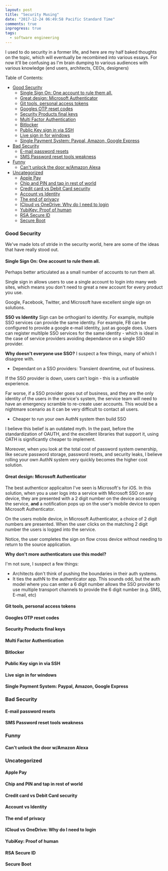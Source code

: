 ```yaml
---
layout: post
title: "Security Musing"
date: "2017-12-24 06:49:58 Pacific Standard Time"
comments: true
inprogress: true
tags:
  - software engineering
---
```


I used to do security in a former life, and here are my half baked thoughts on the topic, which will eventually be recombined into various essays.
For now it'll be confusing as I'm brain dumping to various audiences with various knowledge (end users, architects, CEOs, designers)

<!-- TOC -->

Table of Contents:

- [Good Security](#good-security)
  - [Single Sign On: One account to rule them all.](#single-sign-on-one-account-to-rule-them-all)
  - [Great design: Microsoft Authenticator](#great-design-microsoft-authenticator)
  - [Git tools, personal access tokens](#git-tools-personal-access-tokens)
  - [Googles OTP reset codes](#googles-otp-reset-codes)
  - [Security Products final keys](#security-products-final-keys)
  - [Multi Factor Authentication](#multi-factor-authentication)
  - [Bitlocker](#bitlocker)
  - [Public Key sign in via SSH](#public-key-sign-in-via-ssh)
  - [Live sign in for windows](#live-sign-in-for-windows)
  - [Single Payment System: Paypal, Amazon, Google Express](#single-payment-system-paypal-amazon-google-express)
- [Bad Security](#bad-security)
  - [E-mail password resets](#e-mail-password-resets)
  - [SMS Password reset tools weakness](#sms-password-reset-tools--weakness)
- [Funny](#funny)
  - [Can't unlock the door w/Amazon Alexa](#cant-unlock-the-door-wamazon-alexa)
- [Uncategorized](#uncategorized)
  - [Apple Pay](#apple-pay)
  - [Chip and PIN and tap in rest of world](#chip-and-pin-and-tap-in-rest-of-world)
  - [Credit card vs Debit Card security](#credit-card-vs-debit-card-security)
  - [Account vs Identity](#account-vs-identity)
  - [The end of privacy](#the-end-of-privacy)
  - [ICloud vs OneDrive: Why do I need to login](#icloud-vs-onedrive-why-do-i-need-to-login)
  - [YubiKey: Proof of human](#yubikey-proof-of-human)
  - [RSA Secure ID](#rsa-secure-id)
  - [Secure Boot](#secure-boot)

<!-- /TOC -->

### Good Security

We've made lots of stride in the security world, here are some of the ideas that have really stood out.

#### Single Sign On: One account to rule them all.

Perhaps better articulated as a small number of accounts to run them all.

Single sign in allows users to use a single account to login into many web sites, which means you don't need to great a new account for every product you use.

Google, Facebook, Twitter, and Microsoft have excellent single sign on solutions.

**SSO vs Identity**
Sign can be orthogianl to identity. For example, multiple SSO services can provide the same identity. For example, FB can be configured to provide a google e-mail identity, just as google does. Users can register multilple SSO services for the same identity - which is ideal in the case of service providers avoiding dependance on a single SSO provider.

**Why doesn't everyone use SSO?**
I suspect a few things, many of which I disagree with.

- Dependant on a SSO providers: Transient downtime, out of business.

If the SSO provider is down, users can't login - this is a unfixable experience.

Far worse, if a SSO provider goes out of business, and they are the only identity of the users in the service's system, the service team will need to have an emergency scramble to re-create user accounts. This would be a nightmare scenario as it can be very difficult to contact all users.

- Cheaper to run your own AuthN system then build SSO

I believe this belief is an outdated myth. In the past, before the standardization of OAUTH, and the excellent libraries that support it, using OATH is significantly cheaper to implement.

Moreover, when you look at the total cost of password system ownership, like secure password storage, password resets, and security leaks, I believe rolling your own AuthN system very quickly becomes the higher cost solution.

#### Great design: Microsoft Authenticator

The best authenticor applicaiton I've seen is Microsoft's for iOS. In this solution, when you a user logs into a service with Microsoft SSO on any device, they are presented with a 2 digit number on the device accessing the service, **and** a notification pops up on the user's mobile device to open Microsoft Authenticator.

On the users mobile device, in Microsoft Authenticator, a choice of 2 digit numbers are presented. When the user clicks on the matching 2 digit number the users is logged into the service.

Notice, the user completes the sign on flow cross device without needing to return to the source application.

**Why don't more authenticators use this model?**

I'm not sure, I suspect a few things:

- Architects don't think of pushing the boundaries in their auth systems.
- It ties the authN to the authenticator app.
  This sounds odd, but the auth model where you can enter a 6 digit number allows the SSO provider to use multiple transport channels to provide the 6 digit number (e.g. SMS, E-mail, etc)

#### Git tools, personal access tokens

#### Googles OTP reset codes

#### Security Products final keys

#### Multi Factor Authentication

#### Bitlocker

#### Public Key sign in via SSH

#### Live sign in for windows

#### Single Payment System: Paypal, Amazon, Google Express

### Bad Security

#### E-mail password resets

#### SMS Password reset tools weakness

### Funny

#### Can't unlock the door w/Amazon Alexa

### Uncategorized

#### Apple Pay

#### Chip and PIN and tap in rest of world

#### Credit card vs Debit Card security

#### Account vs Identity

#### The end of privacy

#### ICloud vs OneDrive: Why do I need to login

#### YubiKey: Proof of human

#### RSA Secure ID

#### Secure Boot
